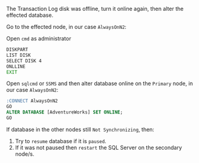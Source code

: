The Transaction Log disk was offline, turn it online again, then alter the effected database.

Go to the effected node, in our case `AlwaysOnN2`:

Open `cmd` as administrator

```cmd
DISKPART
LIST DISK
SELECT DISK 4
ONLLINE
EXIT
```

Open `sqlcmd` or `SSMS` and then alter database online on the `Primary` node, in our case `AlwaysOnN2`:

```sql
:CONNECT AlwaysOnN2
GO
ALTER DATABASE [AdventureWorks] SET ONLINE;
GO
```

If database in the other nodes still `Not Synchronizing`, then: 
1. Try to `resume` database if it is `paused`.
2. If it was not paused then `restart` the SQL Server on the secondary node/s.

